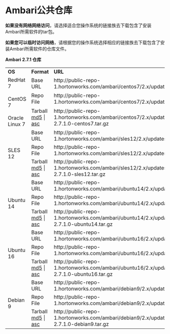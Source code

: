 # Ambari公共仓库

**如果没有网络网络访问**，请选择适合您操作系统的链接族去下载包含了安装Ambari所需软件的tar包。

**如果您可以临时访问网络**，请根据您的操作系统选择相应的链接族去下载包含了安装Ambari所需软件的仓库文件。

**Ambari 2.7.1 仓库**

<table>
    <tr>
        <td><b>OS</b></td>
        <td><b>Format</b></td>
        <td><b>URL</b></td>
    </tr>
    <tr>
        <td rowspan="3">RedHat 7 <br/><br/>CentOS 7 <br/><br/>Oracle Linux 7</td>
        <td>Base URL</td>
        <td>http://public-repo-1.hortonworks.com/ambari/centos7/2.x/updates/2.7.1.0</td>
    </tr>
    <tr>
        <td>Repo File</td>
        <td>http://public-repo-1.hortonworks.com/ambari/centos7/2.x/updates/2.7.1.0/ambari.repo</td>
    </tr>
    <tr>
        <td>Tarball <br/><a class="link" href="http://public-repo-1.hortonworks.com/ambari/centos7/2.x/updates/2.7.1.0/ambari-2.7.1.0-centos7.tar.gz.md5" target="_top">md5</a> | <br/><a class="link" href="http://public-repo-1.hortonworks.com/ambari/centos7/2.x/updates/2.7.1.0/ambari-2.7.1.0-centos7.tar.gz.asc" target="_top">asc</a></td>
        <td>http://public-repo-1.hortonworks.com/ambari/centos7/2.x/updates/2.7.1.0/ambari-2.7.1.0-centos7.tar.gz</td>
    </tr>
    <tr>
    	<td rowspan="3">SLES 12</td>
        <td>Base URL</td>
        <td>http://public-repo-1.hortonworks.com/ambari/sles12/2.x/updates/2.7.1.0</td>
    </tr>
    <tr>
        <td>Repo File</td>
        <td>http://public-repo-1.hortonworks.com/ambari/sles12/2.x/updates/2.7.1.0/ambari.repo</td>
    </tr>
    <tr>
        <td>Tarball <br/><a class="link" href="http://public-repo-1.hortonworks.com/ambari/sles12/2.x/updates/2.7.1.0/ambari-2.7.1.0-sles12.tar.gz.md5" target="_top">md5</a> | <br/><a class="link" href="http://public-repo-1.hortonworks.com/ambari/sles12/2.x/updates/2.7.1.0/ambari-2.7.1.0-sles12.tar.gz.asc" target="_top">asc</a></td>
        <td>http://public-repo-1.hortonworks.com/ambari/sles12/2.x/updates/2.7.1.0/ambari-2.7.1.0-sles12.tar.gz</td>
    </tr>
    <tr>
    	<td rowspan="3">Ubuntu 14</td>
        <td>Base URL</td>
        <td>http://public-repo-1.hortonworks.com/ambari/ubuntu14/2.x/updates/2.7.1.0</td>
    </tr>
    <tr>
        <td>Repo File</td>
        <td>http://public-repo-1.hortonworks.com/ambari/ubuntu14/2.x/updates/2.7.1.0/ambari.list</td>
    </tr>
    <tr>
        <td>Tarball <br/><a class="link" href="http://public-repo-1.hortonworks.com/ambari/ubuntu14/2.x/updates/2.7.1.0/ambari-2.7.1.0-ubuntu14.tar.gz.md5" target="_top">md5</a> | <br/><a class="link" href="http://public-repo-1.hortonworks.com/ambari/ubuntu14/2.x/updates/2.7.1.0/ambari-2.7.1.0-ubuntu14.tar.gz.asc" target="_top">asc</a></td>
        <td>http://public-repo-1.hortonworks.com/ambari/ubuntu14/2.x/updates/2.7.1.0/ambari-2.7.1.0-ubuntu14.tar.gz</td>
    </tr>
    <tr>
    	<td rowspan="3">Ubuntu 16</td>
        <td>Base URL</td>
        <td>http://public-repo-1.hortonworks.com/ambari/ubuntu16/2.x/updates/2.7.1.0</td>
    </tr>
    <tr>
        <td>Repo File</td>
        <td>http://public-repo-1.hortonworks.com/ambari/ubuntu16/2.x/updates/2.7.1.0/ambari.list</td>
    </tr>
    <tr>
        <td>Tarball <br/><a class="link" href="http://public-repo-1.hortonworks.com/ambari/ubuntu16/2.x/updates/2.7.1.0/ambari-2.7.1.0-ubuntu16.tar.gz.md5" target="_top">md5</a> | <br/><a class="link" href="http://public-repo-1.hortonworks.com/ambari/ubuntu16/2.x/updates/2.7.1.0/ambari-2.7.1.0-ubuntu16.tar.gz.asc" target="_top">asc</a></td>
        <td>http://public-repo-1.hortonworks.com/ambari/ubuntu16/2.x/updates/2.7.1.0/ambari-2.7.1.0-ubuntu16.tar.gz</td>
    </tr>
    <tr>
    	<td rowspan="3">Debian 9</td>
        <td>Base URL</td>
        <td>http://public-repo-1.hortonworks.com/ambari/debian9/2.x/updates/2.7.1.0</td>
    </tr>
    <tr>
        <td>Repo File</td>
        <td>http://public-repo-1.hortonworks.com/ambari/debian9/2.x/updates/2.7.1.0/ambari.list</td>
    </tr>
    <tr>
        <td>Tarball <br/><a class="link" href="http://public-repo-1.hortonworks.com/ambari/debian9/2.x/updates/2.7.1.0/ambari-2.7.1.0-debian9.tar.gz.md5" target="_top">md5</a> | <br/><a class="link" href="http://public-repo-1.hortonworks.com/ambari/debian9/2.x/updates/2.7.1.0/ambari-2.7.1.0-debian9.tar.gz.asc" target="_top">asc</a></td>
        <td>http://public-repo-1.hortonworks.com/ambari/debian9/2.x/updates/2.7.1.0/ambari-2.7.1.0-debian9.tar.gz</td>
    </tr>
</table>


